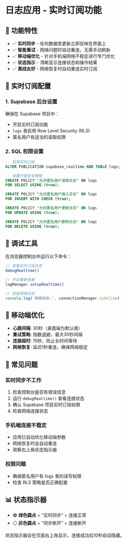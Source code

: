 # 日志应用 - 实时订阅功能

## 🚀 功能特性

- ✅ **实时同步** - 任何数据库更新立即反映在界面上
- ✅ **智能重试** - 网络问题时自动重连，无需手动刷新
- ✅ **移动端优化** - 针对手机端网络不稳定进行专门优化
- ✅ **状态指示** - 清晰显示连接状态和操作结果
- ✅ **离线友好** - 网络恢复时自动重连实时订阅

## 📡 实时订阅配置

### 1. Supabase 后台设置

确保在 Supabase 项目中：
- 开启实时订阅功能
- `logs` 表启用 Row Level Security (RLS)
- 匿名用户有适当的读取权限

### 2. SQL 权限设置

```sql
-- 启用实时订阅
ALTER PUBLICATION supabase_realtime ADD TABLE logs;

-- 设置行级安全策略
CREATE POLICY "允许匿名用户读取日志" ON logs
FOR SELECT USING (true);

CREATE POLICY "允许匿名用户插入日志" ON logs
FOR INSERT WITH CHECK (true);

CREATE POLICY "允许匿名用户更新日志" ON logs
FOR UPDATE USING (true);

CREATE POLICY "允许匿名用户删除日志" ON logs
FOR DELETE USING (true);
```

## 🔧 调试工具

在浏览器控制台中运行以下命令：

```javascript
// 查看实时订阅状态
debugRealtime()

// 手动重新连接
logManager.setupRealtime()

// 检查网络状态
console.log('网络状态:', connectionManager.isOnline)
```

## 📱 移动端优化

- **心跳间隔**: 30秒（桌面端为默认值）
- **重试策略**: 指数退避，最大30秒间隔
- **连接超时**: 15秒，防止长时间等待
- **网络恢复**: 延迟1秒重连，确保网络稳定

## 🚨 常见问题

### 实时同步不工作
1. 检查控制台是否有错误信息
2. 运行 `debugRealtime()` 查看连接状态
3. 确认 Supabase 项目实时订阅权限
4. 检查网络连接状态

### 手机端连接不稳定
- 应用已自动优化移动端参数
- 网络恢复时会自动重连
- 观察右上角状态指示器

### 权限问题
- 确保匿名用户有 logs 表的读写权限
- 检查 RLS 策略是否正确配置

## 📊 状态指示器

- 🟢 **绿色圆点** + "实时同步" = 连接正常
- ⚪ **灰色圆点** + "同步断开" = 连接断开

状态指示器会在页面右上角显示，连接成功后10秒自动隐藏。